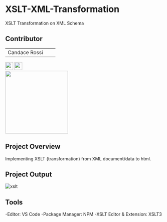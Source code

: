 # XSLT-XML-Transformation
XSLT Transformation on XML Schema
## Contributor

|                                                                                                                                                                                                                                                             |                                                                                                                                                                                                                                                               |                                                                                                                                                                                                                                                           |
| :---------------------------------------------------------------------------------------------------------------------------------------------------------------------------------------------------------------------------------------------------------: | ------------------------------------------------------------------------------------------------------------------------------------------------------------------------------------------------------------------------------------------------------------- | --------------------------------------------------------------------------------------------------------------------------------------------------------------------------------------------------------------------------------------------------------- |
|            Candace Rossi 
[<img src="https://img.icons8.com/nolan/64/github.png" width="25">](https://github.com/CandaceRossi) 
[<img src="https://img.icons8.com/color/48/000000/linkedin.png" width="25">](https://www.linkedin.com/in/candacerossi)       
<img src="https://avatars0.githubusercontent.com/u/50240571?s=460&v=4" width="200" /> 

## Project Overview
Implementing XSLT (transformation) from XML document/data to html. 

## Project Output
![xslt](https://user-images.githubusercontent.com/50240571/159174348-a482ef2c-5c2d-4a05-9758-09e5f6598dd7.JPG)

## Tools
-Editor: VS Code
-Package Manager: NPM
-XSLT Editor & Extension: XSLT3
